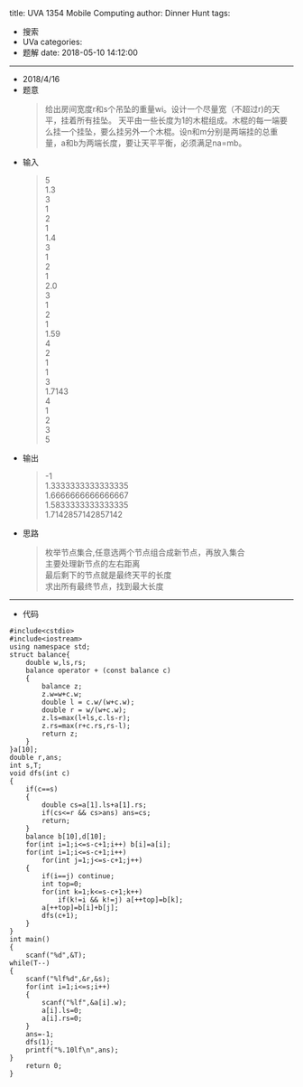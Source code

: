 title: UVA 1354 Mobile Computing
author: Dinner Hunt
tags:
  - 搜索
  - UVa
categories:
  - 题解
date: 2018-05-10 14:12:00
---

* 2018/4/16    
 * 题意  
      >给出房间宽度r和s个吊坠的重量wi。设计一个尽量宽（不超过r)的天平，挂着所有挂坠。 天平由一些长度为1的木棍组成。木棍的每一端要么挂一个挂坠，要么挂另外一个木棍。设n和m分别是两端挂的总重量，a和b为两端长度，要让天平平衡，必须满足na=mb。
      
 <!--more-->
 * 输入

   >5  
   1.3  
   3  
   1  
   2  
   1  
   1.4  
   3  
   1  
   2  
   1  
   2.0  
   3  
   1  
   2  
   1  
   1.59  
   4  
   2  
   1  
   1  
   3  
   1.7143  
   4  
   1  
   2  
   3  
   5  
  
 * 输出
   > -1  
   1.3333333333333335  
   1.6666666666666667  
   1.5833333333333335  
   1.7142857142857142  
  
   
 * 思路
   > 枚举节点集合,任意选两个节点组合成新节点，再放入集合  
      主要处理新节点的左右距离  
      最后剩下的节点就是最终天平的长度  
      求出所有最终节点，找到最大长度 
      
 ---
 * 代码
       
   
``` app
#include<cstdio>
#include<iostream>
using namespace std;
struct balance{
    double w,ls,rs;
    balance operator + (const balance c)
    {
        balance z;
        z.w=w+c.w;
        double l = c.w/(w+c.w);
        double r = w/(w+c.w);
        z.ls=max(l+ls,c.ls-r);
        z.rs=max(r+c.rs,rs-l);
        return z;
    }
}a[10];
double r,ans;
int s,T;
void dfs(int c)
{
    if(c==s)
    {
        double cs=a[1].ls+a[1].rs;
        if(cs<=r && cs>ans) ans=cs;
        return;
    }
    balance b[10],d[10];
    for(int i=1;i<=s-c+1;i++) b[i]=a[i];
    for(int i=1;i<=s-c+1;i++)
        for(int j=1;j<=s-c+1;j++)
    {
        if(i==j) continue;
        int top=0;
        for(int k=1;k<=s-c+1;k++)
            if(k!=i && k!=j) a[++top]=b[k];
        a[++top]=b[i]+b[j];
        dfs(c+1);
    }
}
int main()
{
    scanf("%d",&T);
while(T--)
{
    scanf("%lf%d",&r,&s);
    for(int i=1;i<=s;i++)
    {
        scanf("%lf",&a[i].w);
        a[i].ls=0;
        a[i].rs=0;
    }
    ans=-1;
    dfs(1);
    printf("%.10lf\n",ans);
}
    return 0;
}
```